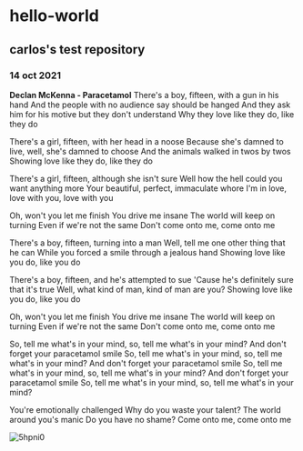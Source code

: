 # hello-world
## carlos's test repository
### 14 oct 2021

**Declan McKenna - Paracetamol**
There's a boy, fifteen, with a gun in his hand
And the people with no audience say should be hanged
And they ask him for his motive but they don't understand
Why they love like they do, like they do

There's a girl, fifteen, with her head in a noose
Because she's damned to live, well, she's damned to choose
And the animals walked in twos by twos
Showing love like they do, like they do

There's a girl, fifteen, although she isn't sure
Well how the hell could you want anything more
Your beautiful, perfect, immaculate whore
I'm in love, love with you, love with you

Oh, won't you let me finish
You drive me insane
The world will keep on turning
Even if we're not the same
Don't come onto me, come onto me

There's a boy, fifteen, turning into a man
Well, tell me one other thing that he can
While you forced a smile through a jealous hand
Showing love like you do, like you do

There's a boy, fifteen, and he's attempted to sue
'Cause he's definitely sure that it's true
Well, what kind of man, kind of man are you?
Showing love like you do, like you do

Oh, won't you let me finish
You drive me insane
The world will keep on turning
Even if we're not the same
Don't come onto me, come onto me

So, tell me what's in your mind, so, tell me what's in your mind?
And don't forget your paracetamol smile
So, tell me what's in your mind, so, tell me what's in your mind?
And don't forget your paracetamol smile
So, tell me what's in your mind, so, tell me what's in your mind?
And don't forget your paracetamol smile
So, tell me what's in your mind, so, tell me what's in your mind?

You're emotionally challenged
Why do you waste your talent?
The world around you's manic
Do you have no shame?
Come onto me, come onto me

![5hpni0](https://user-images.githubusercontent.com/92505433/137271438-57a52119-3eb6-41f9-8244-52703aa1da64.jpg)
